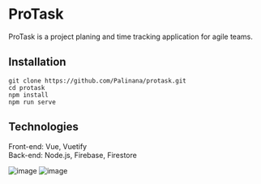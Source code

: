 # ProTask
ProTask is a project planing and time tracking application for agile teams.

## Installation
```
git clone https://github.com/Palinana/protask.git
cd protask
npm install
npm run serve
```

## Technologies
Front-end: Vue, Vuetify</br>
Back-end: Node.js, Firebase, Firestore

![image](https://user-images.githubusercontent.com/26104823/70676296-b0142a00-1c59-11ea-907d-a884cded921e.png)
![image](https://user-images.githubusercontent.com/26104823/70751895-739b0980-1cff-11ea-9011-dde598ca563f.png)
